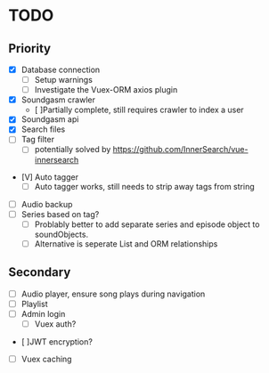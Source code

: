 
# TODO

## Priority

- [X] Database connection
  - [ ] Setup warnings
  - [ ] Investigate the Vuex-ORM axios plugin
- [X] Soundgasm crawler
  - [ ]Partially complete, still requires crawler to index a user
- [X] Soundgasm api
- [X] Search files
- [ ] Tag filter
  - [ ] potentially solved by https://github.com/InnerSearch/vue-innersearch
- [V] Auto tagger
  - [ ] Auto tagger works, still needs to strip away tags from string
- [ ] Audio backup
- [ ] Series based on tag?
  - [ ] Problably better to add separate series and episode object to soundObjects.
  - [ ] Alternative is seperate List and ORM relationships

## Secondary

- [ ] Audio player, ensure song plays during navigation
- [ ] Playlist
- [ ] Admin login
  - [ ] Vuex auth?
- [ ]JWT encryption?
- [ ] Vuex caching

